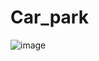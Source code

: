# Car_park


![image](https://github.com/20026216/Car_park/assets/160699687/0ee7a38c-bb8d-4bbd-bf2b-40b01b510dd9)
